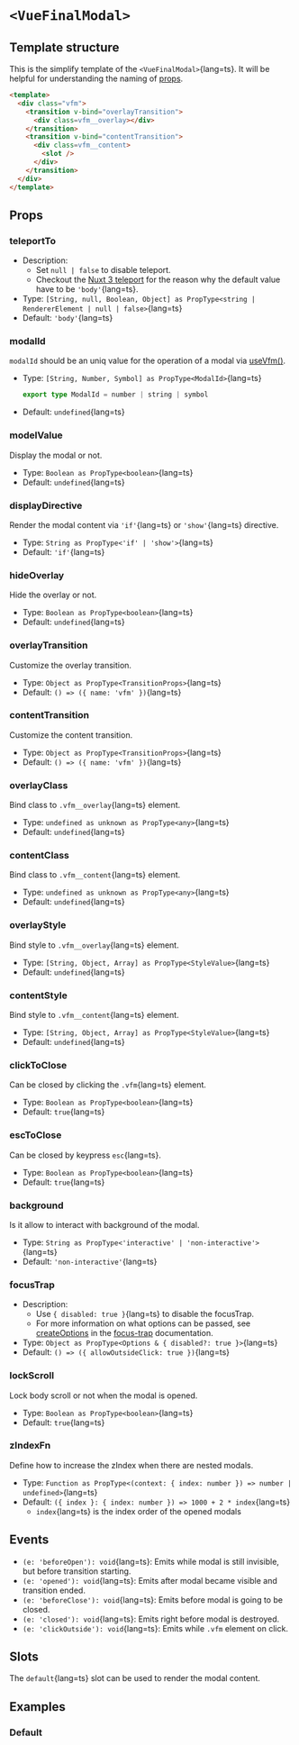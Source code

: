 # `<VueFinalModal>`

## Template structure

This is the simplify template of the `<VueFinalModal>`{lang=ts}.
It will be helpful for understanding the naming of [props](#props).

```html [VueFinalModal.vue]
<template>
  <div class="vfm">
    <transition v-bind="overlayTransition">
      <div class=vfm__overlay></div>
    </transition>
    <transition v-bind="contentTransition">
      <div class=vfm__content>
        <slot />
      </div>
    </transition>
  </div>
</template>
```

## Props

### teleportTo

  - Description: 
    - Set `null | false` to disable teleport.
    - Checkout the [Nuxt 3 teleport](https://v3.nuxtjs.org/api/components/teleports/#teleport) for the reason why the default value have to be `'body'`{lang=ts}.
  - Type: `[String, null, Boolean, Object] as PropType<string | RendererElement | null | false>`{lang=ts}
  - Default: `'body'`{lang=ts}

### modalId

`modalId` should be an uniq value for the operation of a modal via [useVfm()](/api/composables/use-vfm#usevfm).
  - Type: `[String, Number, Symbol] as PropType<ModalId>`{lang=ts}
    ```ts
    export type ModalId = number | string | symbol
    ```
  - Default: `undefined`{lang=ts}
  
### modelValue

Display the modal or not.
  - Type: `Boolean as PropType<boolean>`{lang=ts}
  - Default: `undefined`{lang=ts}
  
### displayDirective

Render the modal content via `'if'`{lang=ts} or `'show'`{lang=ts} directive.
  - Type: `String as PropType<'if' | 'show'>`{lang=ts}
  - Default: `'if'`{lang=ts}
  
### hideOverlay

Hide the overlay or not.
  - Type: `Boolean as PropType<boolean>`{lang=ts}
  - Default: `undefined`{lang=ts}
  
### overlayTransition

Customize the overlay transition.
  - Type: `Object as PropType<TransitionProps>`{lang=ts}
  - Default: `() => ({ name: 'vfm' })`{lang=ts}
  
### contentTransition

Customize the content transition.
  - Type: `Object as PropType<TransitionProps>`{lang=ts}
  - Default: `() => ({ name: 'vfm' })`{lang=ts}
  
### overlayClass

Bind class to `.vfm__overlay`{lang=ts} element.
  - Type: `undefined as unknown as PropType<any>`{lang=ts}
  - Default: `undefined`{lang=ts}
  
### contentClass

Bind class to `.vfm__content`{lang=ts} element.
  - Type: `undefined as unknown as PropType<any>`{lang=ts}
  - Default: `undefined`{lang=ts}
  
### overlayStyle

Bind style to `.vfm__overlay`{lang=ts} element.
  - Type: `[String, Object, Array] as PropType<StyleValue>`{lang=ts}
  - Default: `undefined`{lang=ts}
  
### contentStyle

Bind style to `.vfm__content`{lang=ts} element.
  - Type: `[String, Object, Array] as PropType<StyleValue>`{lang=ts}
  - Default: `undefined`{lang=ts}
  
### clickToClose

Can be closed by clicking the `.vfm`{lang=ts} element.
  - Type: `Boolean as PropType<boolean>`{lang=ts}
  - Default: `true`{lang=ts}
  
### escToClose

Can be closed by keypress `esc`{lang=ts}.
  - Type: `Boolean as PropType<boolean>`{lang=ts}
  - Default: `true`{lang=ts}
  
### background

Is it allow to interact with background of the modal.
  - Type: `String as PropType<'interactive' | 'non-interactive'>`{lang=ts}
  - Default: `'non-interactive'`{lang=ts}
  
### focusTrap
  - Description:
    - Use `{ disabled: true }`{lang=ts} to disable the focusTrap. 
    - For more information on what options can be passed, see [createOptions](https://github.com/focus-trap/focus-trap#createoptions) in the [focus-trap](https://github.com/focus-trap/focus-trap) documentation.
  - Type: `Object as PropType<Options & { disabled?: true }>`{lang=ts}
  - Default: `() => ({ allowOutsideClick: true })`{lang=ts}
  
### lockScroll

Lock body scroll or not when the modal is opened.
  - Type: `Boolean as PropType<boolean>`{lang=ts}
  - Default: `true`{lang=ts}
  
### zIndexFn

Define how to increase the zIndex when there are nested modals.
  - Type: `Function as PropType<(context: { index: number }) => number | undefined>`{lang=ts}
  - Default: `({ index }: { index: number }) => 1000 + 2 * index`{lang=ts} 
    - `index`{lang=ts} is the index order of the opened modals
## Events

- `(e: 'beforeOpen'): void`{lang=ts}: Emits while modal is still invisible, but before transition starting.
- `(e: 'opened'): void`{lang=ts}: Emits after modal became visible and transition ended.
- `(e: 'beforeClose'): void`{lang=ts}: Emits before modal is going to be closed.
- `(e: 'closed'): void`{lang=ts}: Emits right before modal is destroyed.
- `(e: 'clickOutside'): void`{lang=ts}: Emits while `.vfm` element on click.

## Slots

The `default`{lang=ts} slot can be used to render the modal content.

## Examples

### Default
